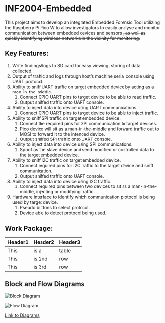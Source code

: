 # INF2004-Embedded
This project aims to develop an integrated Embedded Forensic Tool utilizing the Raspberry Pi Pico W to allow investigators to easily analyse and monitor communication between embedded devices and sensors ~~, as well as quickly identifying wireless networks in the vicinity for monitoring.~~

## Key Features:
1. Write findings/logs to SD card for easy viewing, storing of data collected.
2. Output of traffic and logs through host’s machine serial console using UART protocol.
3. Ability to sniff UART traffic on target embedded device by acting as a man-in-the-middle.
   1. Connect GPIO UART pins to target device to be able to read traffic.
   2. Output sniffed traffic onto UART console.
4. Ability to inject data into device using UART communications.
   1. Connect GPIO UART pins to target device to be able to inject traffic.
5. Ability to sniff SPI traffic on target embedded device.
   1. Connect the required pins for SPI communication to target devices.
   2. Pico device will sit as a man-in-the-middle and forward traffic out to MOSI to forward it to the intended device.
   3. Output sniffed SPI traffic onto UART console.
6. Ability to inject data into device using SPI communications.
   1. Spoof as the slave device and send modified or controlled data to the target embedded device.
7. Ability to sniff I2C traffic on target embedded device.
   1. Connect required pins for I2C traffic to the target device and sniff communication.
   2. Output sniffed traffic onto UART console.
8. Ability to inject data into device using I2C traffic.
   1. Connect required pins between two devices to sit as a man-in-the-middle, injecting or modifying traffic.
9. Hardware interface to identify which communication protocol is being used by target device.
    1. Pseudo buttons to select protocol.
    2. Device able to detect protocol being used.

## Work Package:
|Header1|Header2|Header3|
| --- | --- | --- |
| This | is a | table |
| This | is 2nd | row |
| This | is 3rd | row |

## Block and Flow Diagrams

![Block Diagram](https://user-images.githubusercontent.com/81953271/124010886-b571ca80-d9df-11eb-86ac-b358c48ac6aa.png "Block_Diagram")

![Flow Diagram](https://user-images.githubusercontent.com/81953271/124010886-b571ca80-d9df-11eb-86ac-b358c48ac6aa.png "Flow_Diagram")

[Link to Diagrams](https://drive.google.com/file/d/1QPLTekT22mFCFvSziW22566VhCLxSH7P/view?usp=sharing "diagram_links")
